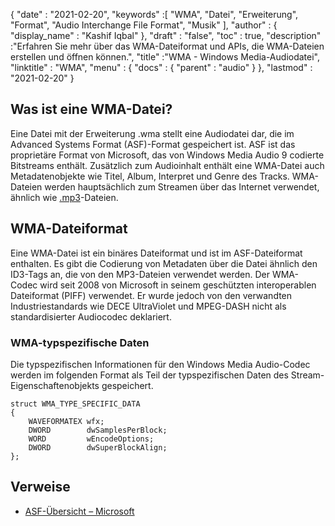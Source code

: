 {
  "date" : "2021-02-20",
  "keywords" :[ "WMA", "Datei", "Erweiterung", "Format", "Audio Interchange File Format", "Musik" ],
  "author" : {
    "display_name" : "Kashif Iqbal"
},
  "draft" : "false",
  "toc" : true,
  "description" :"Erfahren Sie mehr über das WMA-Dateiformat und APIs, die WMA-Dateien erstellen und öffnen können.",
  "title" :"WMA - Windows Media-Audiodatei",
  "linktitle" : "WMA",
  "menu" : {
    "docs" : {
      "parent" : "audio"
}
},
  "lastmod" : "2021-02-20"
}

## Was ist eine WMA-Datei?

Eine Datei mit der Erweiterung .wma stellt eine Audiodatei dar, die im Advanced Systems Format (ASF)-Format gespeichert ist. ASF ist das proprietäre Format von Microsoft, das von Windows Media Audio 9 codierte Bitstreams enthält. Zusätzlich zum Audioinhalt enthält eine WMA-Datei auch Metadatenobjekte wie Titel, Album, Interpret und Genre des Tracks. WMA-Dateien werden hauptsächlich zum Streamen über das Internet verwendet, ähnlich wie [.mp3](/de/audio/mp3/)-Dateien.

## WMA-Dateiformat

Eine WMA-Datei ist ein binäres Dateiformat und ist im ASF-Dateiformat enthalten. Es gibt die Codierung von Metadaten über die Datei ähnlich den ID3-Tags an, die von den MP3-Dateien verwendet werden. Der WMA-Codec wird seit 2008 von Microsoft in seinem geschützten interoperablen Dateiformat (PIFF) verwendet. Er wurde jedoch von den verwandten Industriestandards wie DECE UltraViolet und MPEG-DASH nicht als standardisierter Audiocodec deklariert.

### WMA-typspezifische Daten

Die typspezifischen Informationen für den Windows Media Audio-Codec werden im folgenden Format als Teil der typspezifischen Daten des Stream-Eigenschaftenobjekts gespeichert.

```
struct WMA_TYPE_SPECIFIC_DATA
{
    WAVEFORMATEX wfx;
    DWORD        dwSamplesPerBlock;
    WORD         wEncodeOptions;
    DWORD        dwSuperBlockAlign;
};
```
## Verweise

* [ASF-Übersicht – Microsoft](https://learn.microsoft.com/en-us/windows/win32/wmformat/overview-of-the-asf-format)

